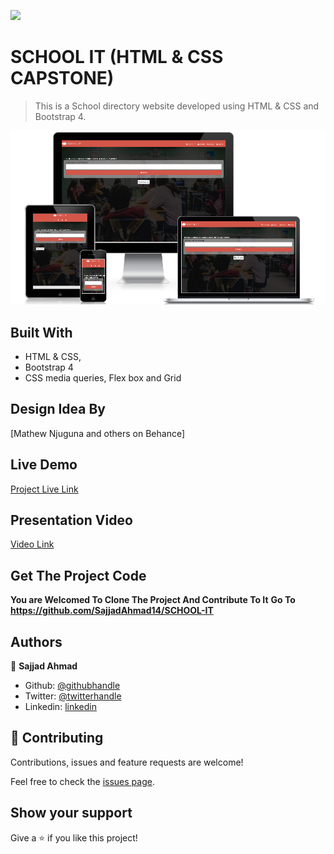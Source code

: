 ![](https://img.shields.io/badge/Microverse-blueviolet)

# SCHOOL IT (HTML & CSS CAPSTONE)

> This is a School directory website developed using HTML & CSS and Bootstrap 4.

![screenshot](./images/school-it.png)


## Built With

- HTML & CSS,
- Bootstrap 4
- CSS media queries, Flex box and Grid


## Design Idea By

[Mathew Njuguna and others on Behance]


## Live Demo

[Project Live Link](https://schoolit.netlify.app/)


## Presentation Video

[Video Link](https://www.loom.com/share/aa92388fee8d4142a5cd59425e729538)


## Get The Project Code

**You are Welcomed To Clone The Project And Contribute To It**
**Go To https://github.com/SajjadAhmad14/SCHOOL-IT**


## Authors

👤 **Sajjad Ahmad**

- Github: [@githubhandle](https://github.com/SajjadAhmad14)
- Twitter: [@twitterhandle](https://twitter.com/Sajjad_Ahmad14)
- Linkedin: [linkedin](https://www.linkedin.com/in/sajjadahmad14)


## 🤝 Contributing

Contributions, issues and feature requests are welcome!

Feel free to check the [issues page](https://github.com/SajjadAhmad14/SCHOOL-IT/issues).

## Show your support

Give a ⭐️ if you like this project!
